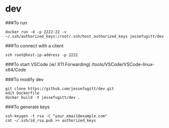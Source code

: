 # dev

###To run
```
docker run -d -p 2222:22 -v ~/.ssh/authorized_keys:/root/.ssh/host_authorized_keys jessefugitt/dev
```
###To connect with a client
```
ssh root@host-ip-address -p 2222
```
###To start VSCode (w/ X11 Forwarding)
/tools/VSCode/VSCode-linux-x64/Code

###To modify dev
```
git clone https://github.com/jessefugitt/dev.git
edit Dockerfile
docker build -t jessefugitt/dev .
```

###To generate keys
```
ssh-keygen -t rsa -C "your_email@example.com"
cat ~/.ssh/id_rsa.pub >> authorized_keys
```
